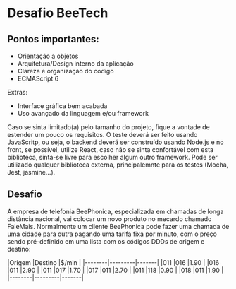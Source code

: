 # Desafio BeeTech

## Pontos importantes:

* Orientação a objetos
* Arquitetura/Design interno da aplicação
* Clareza e organização do codigo
* ECMAScript 6

Extras:

* Interface gráfica bem acabada
* Uso avançado da linguagem e/ou framework

Caso se sinta limitado(a) pelo tamanho do projeto, fique a vontade de estender um
pouco os requisitos. O teste deverá ser feito usando JavaScritp, ou seja, o backend deverá ser
construído usando Node.js e no front, se possível, utilize React, caso não se sinta confortável
com esta biblioteca, sinta-se livre para escolher algum outro framework. Pode ser utilizado
qualquer biblioteca externa, principalemnte para os testes (Mocha, Jest, jasmine...).

## Desafio

A empresa de telefonia BeePhonica, especializada em chamadas de longa distância 
nacional, vai colocar um novo produto no mecardo chamado FaleMais. Normalmente um
cliente BeePhonica pode fazer uma chamada de uma cidade para outra pagando uma tarifa
fixa por minuto, com o preço sendo pré-definido em uma lista com os códigos DDDs de 
origem e destino:

<p alin="center">
|Origem  |Destino  |$/min  |
|--------|---------|-------|
|011     |016      |1.90   |
|016     |011      |2.90   |
|011     |017      |1.70   |
|017     |011      |2.70   |
|011     |118      |0.90   |
|018     |011      |1.90   |
|--------|---------|-------|





































